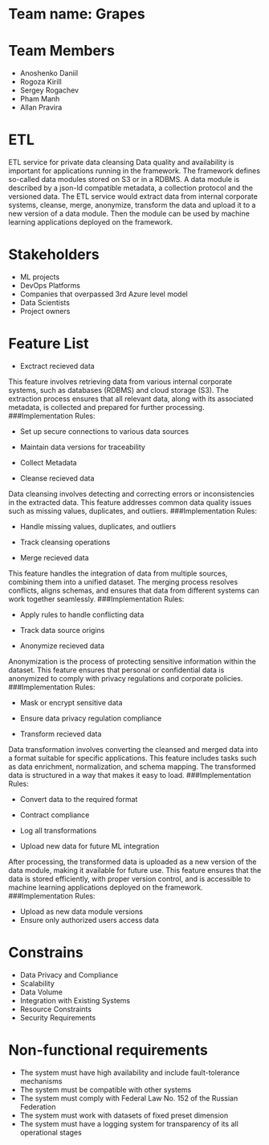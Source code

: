 # Team name: Grapes

# Team Members
- Anoshenko Daniil
- Rogoza Kirill
- Sergey Rogachev
- Pham Manh 
- Allan Pravira
  
# ETL
ETL service for private data cleansing
Data quality and availability is important for applications running in the framework.
The framework defines so-called data modules stored on S3 or in a RDBMS. 
A data module is described by a json-ld compatible metadata, a collection protocol and the versioned data. 
The ETL service would extract data from internal corporate systems, cleanse, merge, anonymize, transform the data and upload it to a new version of a data module. 
Then the module can be used by machine learning applications deployed on the framework.

# Stakeholders
 - ML projects
 - DevOps Platforms
 - Companies that overpassed 3rd Azure level model
 - Data Scientists
 - Project owners

# Feature List
- Exctract recieved data

This feature involves retrieving data from various internal corporate systems, such as databases (RDBMS) and cloud storage (S3). The extraction process ensures that all relevant data, along with its associated metadata, is collected and prepared for further processing.
###Implementation Rules: 
- Set up secure connections to various data sources
- Maintain data versions for traceability
- Collect Metadata
  
- Cleanse recieved data

Data cleansing involves detecting and correcting errors or inconsistencies in the extracted data. This feature addresses common data quality issues such as missing values, duplicates, and outliers. 
  ###Implementation Rules:
  - Handle missing values, duplicates, and outliers
  - Track cleansing operations

- Merge recieved data

This feature handles the integration of data from multiple sources, combining them into a unified dataset. The merging process resolves conflicts, aligns schemas, and ensures that data from different systems can work together seamlessly.
  ###Implementation Rules:  
  - Apply rules to handle conflicting data
  - Track data source origins

- Anonymize recieved data

Anonymization is the process of protecting sensitive information within the dataset. This feature ensures that personal or confidential data is anonymized to comply with privacy regulations and corporate policies.  
  ###Implementation Rules:
  - Mask or encrypt sensitive data
  - Ensure data privacy regulation compliance

- Transform recieved data

Data transformation involves converting the cleansed and merged data into a format suitable for specific applications. This feature includes tasks such as data enrichment, normalization, and schema mapping. The transformed data is structured in a way that makes it easy to load.
  ###Implementation Rules:
  - Convert data to the required format
  - Contract compliance
  - Log all transformations

- Upload new data for future ML integration

After processing, the transformed data is uploaded as a new version of the data module, making it available for future use. This feature ensures that the data is stored efficiently, with proper version control, and is accessible to machine learning applications deployed on the framework.
  ###Implementation Rules:
  -  Upload as new data module versions
  -  Ensure only authorized users access data

# Constrains
- Data Privacy and Compliance
- Scalability
- Data Volume
- Integration with Existing Systems
- Resource Constraints
- Security Requirements


# Non-functional requirements
- The system must have high availability and include fault-tolerance mechanisms
- The system must be compatible with other systems
- The system must comply with Federal Law No. 152 of the Russian Federation
- The system must work with datasets of fixed preset dimension
- The system must have a logging system for transparency of its all operational stages



